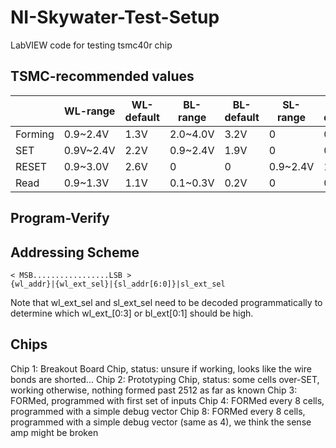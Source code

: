 # NI-Skywater-Test-Setup

LabVIEW code for testing tsmc40r chip


## TSMC-recommended values

|         	| WL-range  	| WL-default 	| BL-range 	| BL-default 	| SL-range 	| SL-default 	|
|---------	|-----------	|------------	|----------	|------------	|----------	|------------	|
| Forming 	| 0.9~2.4V  	| 1.3V       	| 2.0~4.0V 	| 3.2V       	| 0        	| 0          	|
| SET     	| 0.9V~2.4V 	| 2.2V       	| 0.9~2.4V 	| 1.9V       	| 0        	| 0          	|
| RESET   	| 0.9~3.0V  	| 2.6V       	| 0        	| 0          	| 0.9~2.4V 	| 1.5V       	|
| Read    	| 0.9~1.3V  	| 1.1V       	| 0.1~0.3V 	| 0.2V       	| 0        	| 0          	|


## Program-Verify

## Addressing Scheme

```
< MSB.................LSB >
{wl_addr}|{wl_ext_sel}|{sl_addr[6:0]}|sl_ext_sel
```

Note that wl_ext_sel and sl_ext_sel need to be decoded programmatically to determine which wl_ext_[0:3] or bl_ext[0:1] should be high.

## Chips

Chip 1: Breakout Board Chip, status: unsure if working, looks like the wire bonds are shorted...
Chip 2: Prototyping Chip, status: some cells over-SET, working otherwise, nothing formed past 2512 as far as known
Chip 3: FORMed, programmed with first set of inputs
Chip 4: FORMed every 8 cells, programmed with a simple debug vector
Chip 8: FORMed every 8 cells, programmed with a simple debug vector (same as 4), we think the sense amp might be broken
